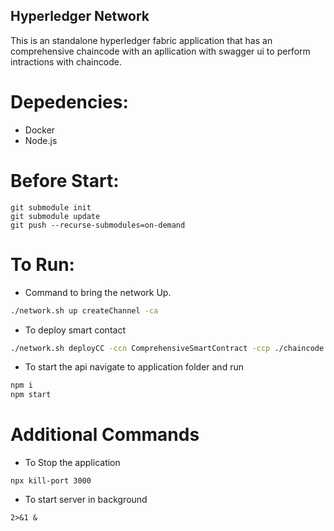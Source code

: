 ## Hyperledger Network
This is an standalone hyperledger fabric application that has an comprehensive chaincode with an apllication with swagger ui to perform intractions with chaincode.

# Depedencies:
- Docker
- Node.js

# Before Start:
```
git submodule init
git submodule update
git push --recurse-submodules=on-demand
```

# To Run:
- Command to bring the network Up. 
```bash
./network.sh up createChannel -ca
```
- To deploy smart contact 
```bash
./network.sh deployCC -ccn ComprehensiveSmartContract -ccp ./chaincode -ccl javascript
```
- To start the api navigate to application folder and run
```bash
npm i
npm start
```

# Additional Commands
- To Stop the application
```
npx kill-port 3000
```
- To start server in background
```
2>&1 &
```
